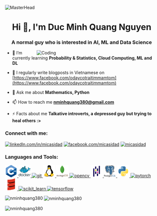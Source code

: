 ![MasterHead](https://scontent.fmel3-1.fna.fbcdn.net/v/t39.30808-6/334330695_195406059765904_1348350856749163972_n.jpg?_nc_cat=101&ccb=1-7&_nc_sid=730e14&_nc_ohc=3f184priO34AX8NP_U5&_nc_ht=scontent.fmel3-1.fna&oh=00_AfC8npQ_SM1eyrr8Z7f4RdtNR-i21OP9g5SM8q-AylF2KA&oe=6430681C)
<h1 align="center">Hi 👋, I'm Duc Minh Quang Nguyen</h1>
<h3 align="center">A normal guy who is interested in AI, ML and Data Science</h3>
<img align="right" alt="Coding" width="400" src="https://i.chzbgr.com/full/8270686464/h7779056E/coding-is-an-art">

- 🌱 I’m currently learning **Probability & Statistics, Cloud Computing, ML and DL**

- 📝 I regularly write blogposts in Vietnamese on [https://www.facebook.com/odaycotraitimmamtom](https://www.facebook.com/odaycotraitimmamtom)

- 💬 Ask me about **Mathematics, Python**

- 📫 How to reach me **nminhquang380@gmail.com**

- ⚡ Facts about me **Talkative introverts, a depressed guy but trying to heal others :>**

<h3 align="left">Connect with me:</h3>
<p align="left">
<a href="https://linkedin.com/in/linkedln.com/in/micasidad" target="blank"><img align="center" src="https://raw.githubusercontent.com/rahuldkjain/github-profile-readme-generator/master/src/images/icons/Social/linked-in-alt.svg" alt="linkedln.com/in/micasidad" height="30" width="40" /></a>
<a href="https://fb.com/facebook.com/micasidad" target="blank"><img align="center" src="https://raw.githubusercontent.com/rahuldkjain/github-profile-readme-generator/master/src/images/icons/Social/facebook.svg" alt="facebook.com/micasidad" height="30" width="40" /></a>
<a href="https://instagram.com/micasidad" target="blank"><img align="center" src="https://raw.githubusercontent.com/rahuldkjain/github-profile-readme-generator/master/src/images/icons/Social/instagram.svg" alt="micasidad" height="30" width="40" /></a>
</p>

<h3 align="left">Languages and Tools:</h3>
<p align="left"> <a href="https://www.w3schools.com/cpp/" target="_blank" rel="noreferrer"> <img src="https://raw.githubusercontent.com/devicons/devicon/master/icons/cplusplus/cplusplus-original.svg" alt="cplusplus" width="40" height="40"/> </a> <a href="https://www.docker.com/" target="_blank" rel="noreferrer"> <img src="https://raw.githubusercontent.com/devicons/devicon/master/icons/docker/docker-original-wordmark.svg" alt="docker" width="40" height="40"/> </a> <a href="https://git-scm.com/" target="_blank" rel="noreferrer"> <img src="https://www.vectorlogo.zone/logos/git-scm/git-scm-icon.svg" alt="git" width="40" height="40"/> </a> <a href="https://www.linux.org/" target="_blank" rel="noreferrer"> <img src="https://raw.githubusercontent.com/devicons/devicon/master/icons/linux/linux-original.svg" alt="linux" width="40" height="40"/> </a> <a href="https://www.mongodb.com/" target="_blank" rel="noreferrer"> <img src="https://raw.githubusercontent.com/devicons/devicon/master/icons/mongodb/mongodb-original-wordmark.svg" alt="mongodb" width="40" height="40"/> </a> <a href="https://opencv.org/" target="_blank" rel="noreferrer"> <img src="https://www.vectorlogo.zone/logos/opencv/opencv-icon.svg" alt="opencv" width="40" height="40"/> </a> <a href="https://pandas.pydata.org/" target="_blank" rel="noreferrer"> <img src="https://raw.githubusercontent.com/devicons/devicon/2ae2a900d2f041da66e950e4d48052658d850630/icons/pandas/pandas-original.svg" alt="pandas" width="40" height="40"/> </a> <a href="https://www.postgresql.org" target="_blank" rel="noreferrer"> <img src="https://raw.githubusercontent.com/devicons/devicon/master/icons/postgresql/postgresql-original-wordmark.svg" alt="postgresql" width="40" height="40"/> </a> <a href="https://www.python.org" target="_blank" rel="noreferrer"> <img src="https://raw.githubusercontent.com/devicons/devicon/master/icons/python/python-original.svg" alt="python" width="40" height="40"/> </a> <a href="https://pytorch.org/" target="_blank" rel="noreferrer"> <img src="https://www.vectorlogo.zone/logos/pytorch/pytorch-icon.svg" alt="pytorch" width="40" height="40"/> </a> <a href="https://www.scala-lang.org" target="_blank" rel="noreferrer"> <img src="https://raw.githubusercontent.com/devicons/devicon/master/icons/scala/scala-original.svg" alt="scala" width="40" height="40"/> </a> <a href="https://scikit-learn.org/" target="_blank" rel="noreferrer"> <img src="https://upload.wikimedia.org/wikipedia/commons/0/05/Scikit_learn_logo_small.svg" alt="scikit_learn" width="40" height="40"/> </a> <a href="https://www.tensorflow.org" target="_blank" rel="noreferrer"> <img src="https://www.vectorlogo.zone/logos/tensorflow/tensorflow-icon.svg" alt="tensorflow" width="40" height="40"/> </a> </p>

<p><img align="left" src="https://github-readme-stats.vercel.app/api/top-langs?username=nminhquang380&show_icons=true&locale=en&layout=compact" alt="nminhquang380" /></p>

<p>&nbsp;<img align="center" src="https://github-readme-stats.vercel.app/api?username=nminhquang380&show_icons=true&locale=en" alt="nminhquang380" /></p>

<p><img align="center" src="https://github-readme-streak-stats.herokuapp.com/?user=nminhquang380&" alt="nminhquang380" /></p>

